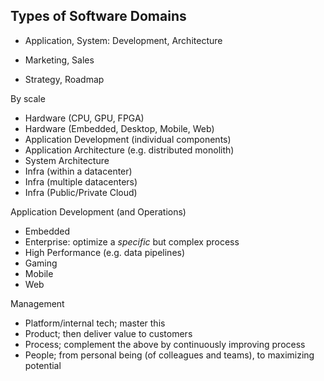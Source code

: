 ## Types of Software Domains

- Application, System: Development, Architecture

- Marketing, Sales
- Strategy, Roadmap





By scale

- Hardware (CPU, GPU, FPGA)
- Hardware (Embedded, Desktop, Mobile, Web)
- Application Development (individual components)
- Application Architecture (e.g. distributed monolith)
- System Architecture
- Infra (within a datacenter)
- Infra (multiple datacenters)
- Infra (Public/Private Cloud)



Application Development (and Operations)

- Embedded
- Enterprise: optimize a *specific* but complex process
- High Performance (e.g. data pipelines)
- Gaming
- Mobile
- Web



Management

- Platform/internal tech; master this
- Product; then deliver value to customers
- Process; complement the above by continuously improving process
- People; from personal being (of colleagues and teams), to maximizing potential



